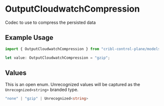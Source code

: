 # OutputCloudwatchCompression

Codec to use to compress the persisted data

## Example Usage

```typescript
import { OutputCloudwatchCompression } from "cribl-control-plane/models/operations";

let value: OutputCloudwatchCompression = "gzip";
```

## Values

This is an open enum. Unrecognized values will be captured as the `Unrecognized<string>` branded type.

```typescript
"none" | "gzip" | Unrecognized<string>
```